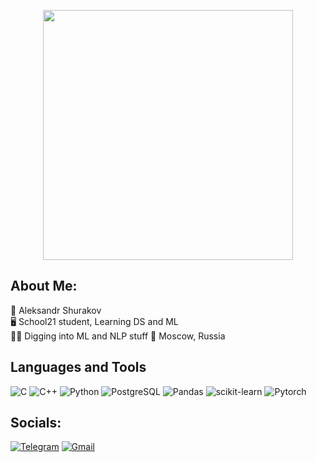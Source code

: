 <p align="center">
  <img src="https://github.com/RNGsus1/AleksandrShurakov/blob/main/img/photo_5222386040017381631_y.jpg" height="400"/>
</p>

## About Me:  
🧔 Aleksandr Shurakov   
🖥️ School21 student, Learning DS and ML  
👨‍🎓 Digging into ML and NLP stuff 
🌇 Moscow, Russia

## Languages and Tools

![C](https://img.shields.io/badge/C-A8B9CC?style=for-the-badge&logo=c&logoColor=white)
![C++](https://img.shields.io/badge/C++-00599C?style=for-the-badge&logo=c%2B%2B&logoColor=white)
![Python](https://img.shields.io/badge/Python-3776AB?style=for-the-badge&logo=python&logoColor=white)
![PostgreSQL](https://img.shields.io/badge/PostgreSQL-316192?style=for-the-badge&logo=postgresql&logoColor=white)
![Pandas](https://img.shields.io/badge/Pandas-150458?style=for-the-badge&logo=pandas&logoColor=white)
![scikit-learn](https://img.shields.io/badge/scikit--learn-F7931E?style=for-the-badge&logo=scikit-learn&logoColor=white)
![Pytorch](https://img.shields.io/badge/PyTorch-EE4C2C?style=for-the-badge&logo=pytorch&logoColor=white)  

## Socials:  

[![Telegram](https://img.shields.io/badge/Telegram-2CA5E0?style=for-the-badge&logo=telegram&logoColor=white)](https://t.me/rngmaster)
[![Gmail](https://img.shields.io/badge/Gmail-D14836?style=for-the-badge&logo=gmail&logoColor=white)](mailto:alek.shurakov@gmail.com)






